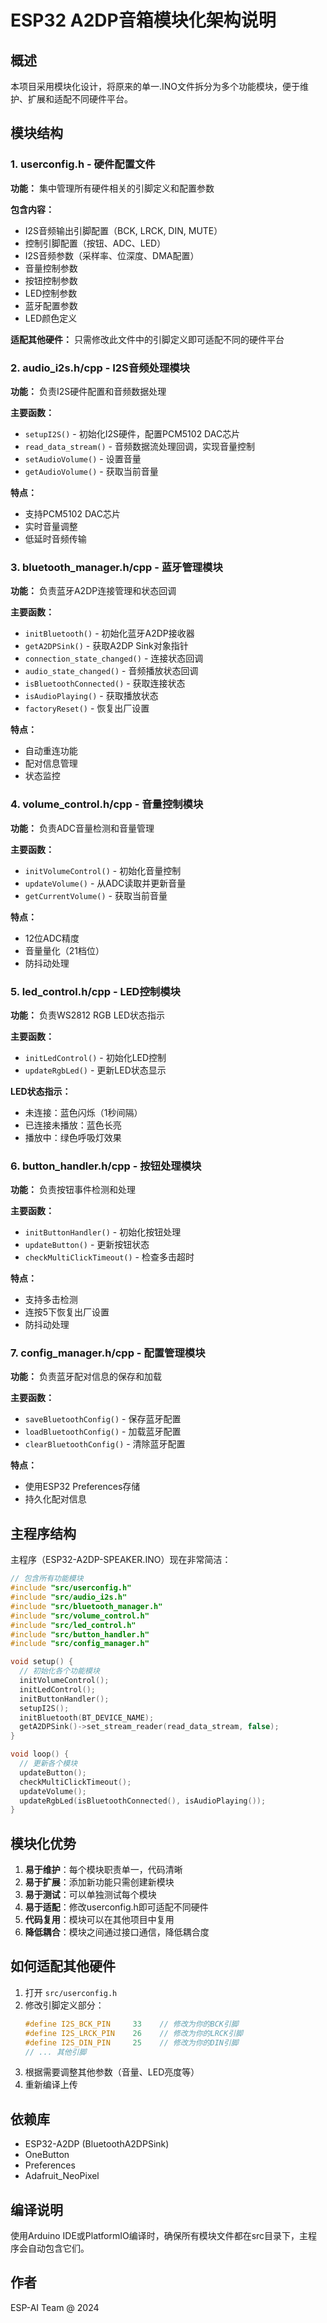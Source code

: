 # ESP32 A2DP音箱模块化架构说明

## 概述

本项目采用模块化设计，将原来的单一.INO文件拆分为多个功能模块，便于维护、扩展和适配不同硬件平台。

## 模块结构

### 1. userconfig.h - 硬件配置文件
**功能：** 集中管理所有硬件相关的引脚定义和配置参数

**包含内容：**
- I2S音频输出引脚配置（BCK, LRCK, DIN, MUTE）
- 控制引脚配置（按钮、ADC、LED）
- I2S音频参数（采样率、位深度、DMA配置）
- 音量控制参数
- 按钮控制参数
- LED控制参数
- 蓝牙配置参数
- LED颜色定义

**适配其他硬件：** 只需修改此文件中的引脚定义即可适配不同的硬件平台

### 2. audio_i2s.h/cpp - I2S音频处理模块
**功能：** 负责I2S硬件配置和音频数据处理

**主要函数：**
- `setupI2S()` - 初始化I2S硬件，配置PCM5102 DAC芯片
- `read_data_stream()` - 音频数据流处理回调，实现音量控制
- `setAudioVolume()` - 设置音量
- `getAudioVolume()` - 获取当前音量

**特点：**
- 支持PCM5102 DAC芯片
- 实时音量调整
- 低延时音频传输

### 3. bluetooth_manager.h/cpp - 蓝牙管理模块
**功能：** 负责蓝牙A2DP连接管理和状态回调

**主要函数：**
- `initBluetooth()` - 初始化蓝牙A2DP接收器
- `getA2DPSink()` - 获取A2DP Sink对象指针
- `connection_state_changed()` - 连接状态回调
- `audio_state_changed()` - 音频播放状态回调
- `isBluetoothConnected()` - 获取连接状态
- `isAudioPlaying()` - 获取播放状态
- `factoryReset()` - 恢复出厂设置

**特点：**
- 自动重连功能
- 配对信息管理
- 状态监控

### 4. volume_control.h/cpp - 音量控制模块
**功能：** 负责ADC音量检测和音量管理

**主要函数：**
- `initVolumeControl()` - 初始化音量控制
- `updateVolume()` - 从ADC读取并更新音量
- `getCurrentVolume()` - 获取当前音量

**特点：**
- 12位ADC精度
- 音量量化（21档位）
- 防抖动处理

### 5. led_control.h/cpp - LED控制模块
**功能：** 负责WS2812 RGB LED状态指示

**主要函数：**
- `initLedControl()` - 初始化LED控制
- `updateRgbLed()` - 更新LED状态显示

**LED状态指示：**
- 未连接：蓝色闪烁（1秒间隔）
- 已连接未播放：蓝色长亮
- 播放中：绿色呼吸灯效果

### 6. button_handler.h/cpp - 按钮处理模块
**功能：** 负责按钮事件检测和处理

**主要函数：**
- `initButtonHandler()` - 初始化按钮处理
- `updateButton()` - 更新按钮状态
- `checkMultiClickTimeout()` - 检查多击超时

**特点：**
- 支持多击检测
- 连按5下恢复出厂设置
- 防抖动处理

### 7. config_manager.h/cpp - 配置管理模块
**功能：** 负责蓝牙配对信息的保存和加载

**主要函数：**
- `saveBluetoothConfig()` - 保存蓝牙配置
- `loadBluetoothConfig()` - 加载蓝牙配置
- `clearBluetoothConfig()` - 清除蓝牙配置

**特点：**
- 使用ESP32 Preferences存储
- 持久化配对信息

## 主程序结构

主程序（ESP32-A2DP-SPEAKER.INO）现在非常简洁：

```cpp
// 包含所有功能模块
#include "src/userconfig.h"
#include "src/audio_i2s.h"
#include "src/bluetooth_manager.h"
#include "src/volume_control.h"
#include "src/led_control.h"
#include "src/button_handler.h"
#include "src/config_manager.h"

void setup() {
  // 初始化各个功能模块
  initVolumeControl();
  initLedControl();
  initButtonHandler();
  setupI2S();
  initBluetooth(BT_DEVICE_NAME);
  getA2DPSink()->set_stream_reader(read_data_stream, false);
}

void loop() {
  // 更新各个模块
  updateButton();
  checkMultiClickTimeout();
  updateVolume();
  updateRgbLed(isBluetoothConnected(), isAudioPlaying());
}
```

## 模块化优势

1. **易于维护**：每个模块职责单一，代码清晰
2. **易于扩展**：添加新功能只需创建新模块
3. **易于测试**：可以单独测试每个模块
4. **易于适配**：修改userconfig.h即可适配不同硬件
5. **代码复用**：模块可以在其他项目中复用
6. **降低耦合**：模块之间通过接口通信，降低耦合度

## 如何适配其他硬件

1. 打开 `src/userconfig.h`
2. 修改引脚定义部分：
   ```cpp
   #define I2S_BCK_PIN     33    // 修改为你的BCK引脚
   #define I2S_LRCK_PIN    26    // 修改为你的LRCK引脚
   #define I2S_DIN_PIN     25    // 修改为你的DIN引脚
   // ... 其他引脚
   ```
3. 根据需要调整其他参数（音量、LED亮度等）
4. 重新编译上传

## 依赖库

- ESP32-A2DP (BluetoothA2DPSink)
- OneButton
- Preferences
- Adafruit_NeoPixel

## 编译说明

使用Arduino IDE或PlatformIO编译时，确保所有模块文件都在src目录下，主程序会自动包含它们。

## 作者

ESP-AI Team @ 2024

